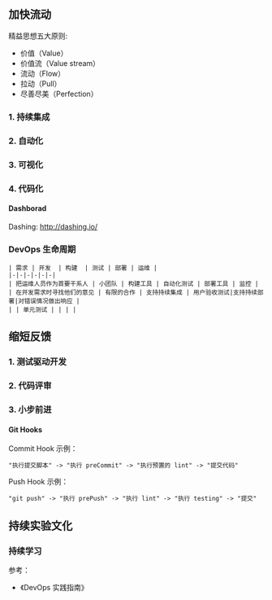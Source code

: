 ## 加快流动

精益思想五大原则:

 - 价值（Value）
 - 价值流（Value stream）
 - 流动（Flow）
 - 拉动（Pull）
 - 尽善尽美（Perfection）

### 1. 持续集成

### 2. 自动化

### 3. 可视化

### 4. 代码化

#### Dashborad

Dashing: http://dashing.io/

### DevOps 生命周期

```process-table
| 需求 | 开发  | 构建  | 测试 | 部署 | 运维 |
|-|-|-|-|-|-|
| 把运维人员作为首要干系人 | 小团队 | 构建工具 | 自动化测试 | 部署工具 | 监控 |
| 在开发需求时寻找他们的意见 | 有限的合作 | 支持持续集成 | 用户验收测试|支持持续部署|对错误情况做出响应 |
| | 单元测试 | | | | 
```

## 缩短反馈

### 1. 测试驱动开发

### 2. 代码评审

### 3. 小步前进


#### Git Hooks 

Commit Hook 示例：

```process
"执行提交脚本" -> "执行 preCommit" -> "执行预置的 lint" -> "提交代码"
```

Push Hook 示例：

```process
"git push" -> "执行 prePush" -> "执行 lint" -> "执行 testing" -> "提交"
```

## 持续实验文化

### 持续学习


参考：

 - 《DevOps 实践指南》
